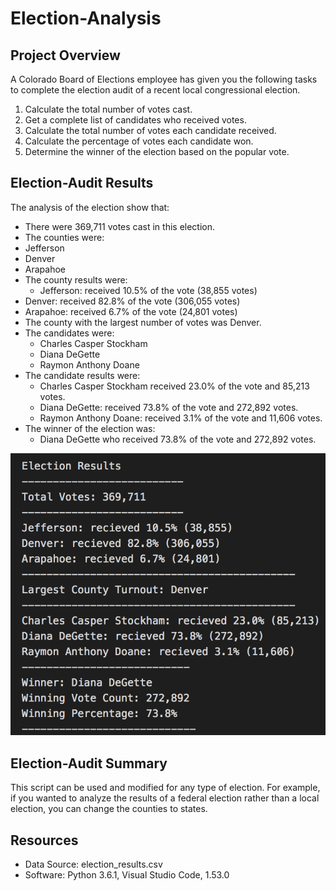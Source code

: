 # Election-Analysis

## Project Overview
A Colorado Board of Elections employee has given you the following tasks to complete the election audit of a recent local congressional election.

1. Calculate the total number of votes cast.
2. Get a complete list of candidates who received votes.
3. Calculate the total number of votes each candidate received.
4. Calculate the percentage of votes each candidate won.
5. Determine the winner of the election based on the popular vote. 

## Election-Audit Results
 
The analysis of the election show that:
- There were 369,711 votes cast in this election.
- The counties were:
- Jefferson
- Denver
- Arapahoe
- The county results were:
	- Jefferson: received 10.5% of the vote (38,855 votes)
- Denver: received 82.8% of the vote (306,055 votes)
- Arapahoe: received 6.7% of the vote (24,801 votes)
- The county with the largest number of votes was Denver. 
- The candidates were:
  - Charles Casper Stockham
  - Diana DeGette
  - Raymon Anthony Doane
- The candidate results were:
  - Charles Casper Stockham received 23.0% of the vote and 85,213 votes.
  - Diana DeGette: received 73.8% of the vote and 272,892 votes.
  - Raymon Anthony Doane: received 3.1% of the vote and 11,606 votes.
- The winner of the election was:
  - Diana DeGette who received 73.8% of the vote and 272,892 votes.

![ ELECTION_ANALYSIS_PIC]( ELECTION_ANALYSIS_PIC.PNG)

## Election-Audit Summary

This script can be used and modified for any type of election. For example, if you wanted to analyze the results of a federal election rather than a local election, you can change the counties to states. 

## Resources
- Data Source: election_results.csv
- Software: Python 3.6.1, Visual Studio Code, 1.53.0

  
